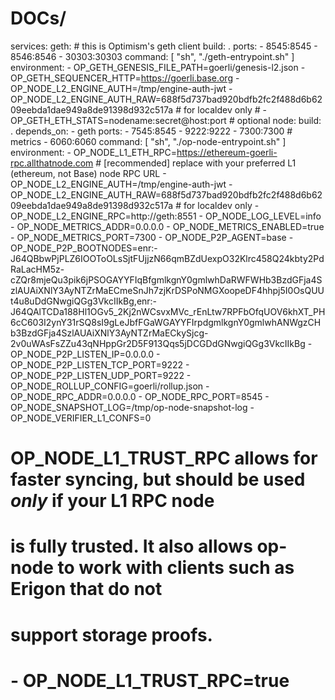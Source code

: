 # DOCs/
services:
  geth: # this is Optimism's geth client
    build: .
    ports:
      - 8545:8545
      - 8546:8546
      - 30303:30303
    command: [ "sh", "./geth-entrypoint.sh" ]
    environment:
      - OP_GETH_GENESIS_FILE_PATH=goerli/genesis-l2.json
      - OP_GETH_SEQUENCER_HTTP=https://goerli.base.org
      - OP_NODE_L2_ENGINE_AUTH=/tmp/engine-auth-jwt
      - OP_NODE_L2_ENGINE_AUTH_RAW=688f5d737bad920bdfb2fc2f488d6b6209eebda1dae949a8de91398d932c517a # for localdev only
      # - OP_GETH_ETH_STATS=nodename:secret@host:port # optional
  node:
    build: .
    depends_on:
      - geth
    ports:
      - 7545:8545
      - 9222:9222
      - 7300:7300 # metrics
      - 6060:6060
    command: [ "sh", "./op-node-entrypoint.sh" ]
    environment:
      - OP_NODE_L1_ETH_RPC=https://ethereum-goerli-rpc.allthatnode.com # [recommended] replace with your preferred L1 (ethereum, not Base) node RPC URL
      - OP_NODE_L2_ENGINE_AUTH=/tmp/engine-auth-jwt
      - OP_NODE_L2_ENGINE_AUTH_RAW=688f5d737bad920bdfb2fc2f488d6b6209eebda1dae949a8de91398d932c517a # for localdev only
      - OP_NODE_L2_ENGINE_RPC=http://geth:8551
      - OP_NODE_LOG_LEVEL=info
      - OP_NODE_METRICS_ADDR=0.0.0.0
      - OP_NODE_METRICS_ENABLED=true
      - OP_NODE_METRICS_PORT=7300
      - OP_NODE_P2P_AGENT=base
      - OP_NODE_P2P_BOOTNODES=enr:-J64QBbwPjPLZ6IOOToOLsSjtFUjjzN66qmBZdUexpO32Klrc458Q24kbty2PdRaLacHM5z-cZQr8mjeQu3pik6jPSOGAYYFIqBfgmlkgnY0gmlwhDaRWFWHb3BzdGFja4SzlAUAiXNlY3AyNTZrMaECmeSnJh7zjKrDSPoNMGXoopeDF4hhpj5I0OsQUUt4u8uDdGNwgiQGg3VkcIIkBg,enr:-J64QAlTCDa188Hl1OGv5_2Kj2nWCsvxMVc_rEnLtw7RPFbOfqUOV6khXT_PH6cC603I2ynY31rSQ8sI9gLeJbfFGaWGAYYFIrpdgmlkgnY0gmlwhANWgzCHb3BzdGFja4SzlAUAiXNlY3AyNTZrMaECkySjcg-2v0uWAsFsZZu43qNHppGr2D5F913Qqs5jDCGDdGNwgiQGg3VkcIIkBg
      - OP_NODE_P2P_LISTEN_IP=0.0.0.0
      - OP_NODE_P2P_LISTEN_TCP_PORT=9222
      - OP_NODE_P2P_LISTEN_UDP_PORT=9222
      - OP_NODE_ROLLUP_CONFIG=goerli/rollup.json
      - OP_NODE_RPC_ADDR=0.0.0.0
      - OP_NODE_RPC_PORT=8545
      - OP_NODE_SNAPSHOT_LOG=/tmp/op-node-snapshot-log
      - OP_NODE_VERIFIER_L1_CONFS=0
#     OP_NODE_L1_TRUST_RPC allows for faster syncing, but should be used *only* if your L1 RPC node
#     is fully trusted.  It also allows op-node to work with clients such as Erigon that do not
#     support storage proofs.
#     - OP_NODE_L1_TRUST_RPC=true
